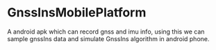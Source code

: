 # GnssInsMobilePlatform
A android apk which can record gnss and imu info,  using this we can sample gnssIns data and simulate GnssIns algorithm in android phone.

